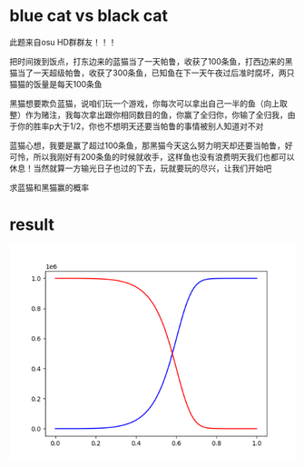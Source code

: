 # blue cat vs black cat

此题来自osu HD群群友！！！

把时间拨到饭点，打东边来的蓝猫当了一天帕鲁，收获了100条鱼，打西边来的黑猫当了一天超级帕鲁，收获了300条鱼，已知鱼在下一天午夜过后准时腐坏，两只猫猫的饭量是每天100条鱼

黑猫想要欺负蓝猫，说咱们玩一个游戏，你每次可以拿出自己一半的鱼（向上取整）作为赌注，我每次拿出跟你相同数目的鱼，你赢了全归你，你输了全归我，由于你的胜率p大于1/2，你也不想明天还要当帕鲁的事情被别人知道对不对

蓝猫心想，我要是赢了超过100条鱼，那黑猫今天这么努力明天却还要当帕鲁，好可怜，所以我刚好有200条鱼的时候就收手，这样鱼也没有浪费明天我们也都可以休息！当然就算一方输光日子也过的下去，玩就要玩的尽兴，让我们开始吧

求蓝猫和黑猫赢的概率


# result

![这是结果](/wasm/Figure_1.png "result plot")
